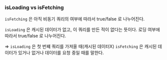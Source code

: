 ### isLoading vs isFetching

`isFetching` 은 아직 비동기 쿼리의 여부에 따라서 true/false 로 나누어진다.

`isLoading` 은 캐시된 데이터가 없고, 이 쿼리를 만든 적이 없다는 뜻이다. 로딩 여부에 따라서 true/false 로 나누어진다.

=> `isLoading` 은 첫 번쨰 쿼리를 가져올 때(캐시된 데이터X) `isFetching` 은 캐시된 데이터가 있거나 없거나 데이터를 요청 중일 때를 말한다.
